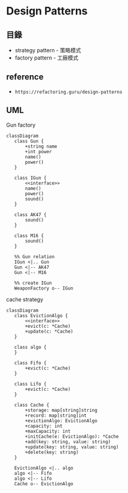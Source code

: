 # Design Patterns

## 目錄

- strategy pattern - 策略模式
- factory pattern - 工廠模式

## reference

- `https://refactoring.guru/design-patterns`

## UML

Gun factory

```mermaid
classDiagram
   class Gun {
       +string name
       +int power
       name()
       power()
   }

   class IGun {
       <<interface>>
       name()
       power()
       sound()
   }

   class AK47 {
       sound()
   }

   class M16 {
       sound()
   }

   %% Gun relation
   IGun <|.. Gun
   Gun <|-- AK47
   Gun <|-- M16

   %% create IGun
   WeaponFactory o-- IGun
```

cache strategy

```mermaid
classDiagram
   class EvictionAlgo {
       <<interface>>
       +evict(c: *Cache)
       +update(c: *Cache)
   }

   class algo {
   }

   class Fifo {
       +evict(c: *Cache)
   }

   class Lifo {
       +evict(c: *Cache)
   }

   class Cache {
       +storage: map[string]string
       +record: map[string]int
       +evictionAlgo: EvictionAlgo
       +capacity: int
       +maxCapacity: int
       +initCache(e: EvictionAlgo): *Cache
       +add(key: string, value: string)
       +update(key: string, value: string)
       +delete(key: string)
   }

   EvictionAlgo <|.. algo
   algo <|-- Fifo
   algo <|-- Lifo
   Cache o-- EvictionAlgo
```